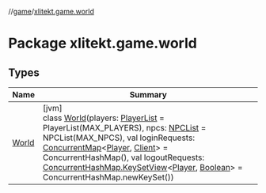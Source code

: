 //[game](../../index.md)/[xlitekt.game.world](index.md)

# Package xlitekt.game.world

## Types

| Name | Summary |
|---|---|
| [World](-world/index.md) | [jvm]<br>class [World](-world/index.md)(players: [PlayerList](../xlitekt.game.actor/index.md#1509214331%2FClasslikes%2F440369633) = PlayerList(MAX_PLAYERS), npcs: [NPCList](../xlitekt.game.actor/index.md#282877961%2FClasslikes%2F440369633) = NPCList(MAX_NPCS), val loginRequests: [ConcurrentMap](https://docs.oracle.com/javase/8/docs/api/java/util/concurrent/ConcurrentMap.html)&lt;[Player](../xlitekt.game.actor.player/-player/index.md), [Client](../xlitekt.game.actor.player/-client/index.md)&gt; = ConcurrentHashMap(), val logoutRequests: [ConcurrentHashMap.KeySetView](https://docs.oracle.com/javase/8/docs/api/java/util/concurrent/ConcurrentHashMap.KeySetView.html)&lt;[Player](../xlitekt.game.actor.player/-player/index.md), [Boolean](https://kotlinlang.org/api/latest/jvm/stdlib/kotlin/-boolean/index.html)&gt; = ConcurrentHashMap.newKeySet()) |
